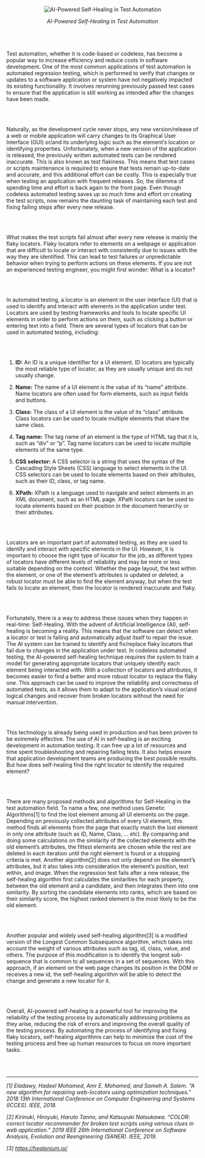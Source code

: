 <p align="center">
  <img src="https://github.com/elifkizilkaya/Markdowns/assets/150222785/a78e8f01-f6ce-42cd-9069-5d745580ea31" alt="AI-Powered Self-Healing in Test Automation"  />
</p>
<p align="center" style="margin-bottom: 20px; font-style:italic;">
  <em>AI-Powered Self-Healing in Test Automation</em>
</p>

<br><br>

Test automation, whether it is code-based or codeless, has become a popular way to increase efficiency and reduce costs in software development. One of the most common applications of test automation is automated regression testing, which is performed to verify that changes or updates to a software application or system have not negatively impacted its existing functionality. It involves rerunning previously passed test cases to ensure that the application is still working as intended after the changes have been made.

<br><br>

Naturally, as the development cycle never stops, any new version/release of a web or mobile application will carry changes to its Graphical User Interface (GUI) or/and its underlying logic such as the element’s location or identifying properties. Unfortunately, when a new version of the application is released, the previously written automated tests can be rendered inaccurate. This is also known as test flakiness. This means that test cases or scripts maintenance is required to ensure that tests remain up-to-date and accurate, and this additional effort can be costly. This is especially true when testing an application with frequent releases. So, the dilemma of spending time and effort is back again to the front page. Even though codeless automated testing saves up so much time and effort on creating the test scripts, now remains the daunting task of maintaining each test and fixing failing steps after every new release.

<br><br>

What makes the test scripts fail almost after every new release is mainly the flaky locators. Flaky locators refer to elements on a webpage or application that are difficult to locate or interact with consistently due to issues with the way they are identified. This can lead to test failures or unpredictable behavior when trying to perform actions on these elements. If you are not an experienced testing engineer, you might first wonder: What is a locator?

<br><br>

In automated testing, a locator is an element in the user interface (UI) that is used to identify and interact with elements in the application under test. Locators are used by testing frameworks and tools to locate specific UI elements in order to perform actions on them, such as clicking a button or entering text into a field. There are several types of locators that can be used in automated testing, including:

<br><br>

1. **ID:** An ID is a unique identifier for a UI element. ID locators are typically the most reliable type of locator, as they are usually unique and do not usually change.

2. **Name:** The name of a UI element is the value of its “name” attribute. Name locators are often used for form elements, such as input fields and buttons.

3. **Class:** The class of a UI element is the value of its “class” attribute. Class locators can be used to locate multiple elements that share the same class.

4. **Tag name:** The tag name of an element is the type of HTML tag that it is, such as “div” or “p”. Tag name locators can be used to locate multiple elements of the same type.

5. **CSS selector:** A CSS selector is a string that uses the syntax of the Cascading Style Sheets (CSS) language to select elements in the UI. CSS selectors can be used to locate elements based on their attributes, such as their ID, class, or tag name.

6. **XPath:** XPath is a language used to navigate and select elements in an XML document, such as an HTML page. XPath locators can be used to locate elements based on their position in the document hierarchy or their attributes.

<br><br>

Locators are an important part of automated testing, as they are used to identify and interact with specific elements in the UI. However, it is important to choose the right type of locator for the job, as different types of locators have different levels of reliability and may be more or less suitable depending on the context. Whether the page layout, the text within the element, or one of the element’s attributes is updated or deleted, a robust locator must be able to find the element anyway, but when the test fails to locate an element, then the locator is rendered inaccurate and flaky.

<br><br>

Fortunately, there is a way to address these issues when they happen in real-time: Self-Healing. With the advent of Artificial Intelligence (AI), self-healing is becoming a reality. This means that the software can detect when a locator or test is failing and automatically adjust itself to repair the issue. The AI system can be trained to identify and fix/replace flaky locators that fail due to changes in the application under test. In codeless automated testing, the AI-powered self-healing technique requires the system to train a model for generating appropriate locators that uniquely identify each element being interacted with. With a collection of locators and attributes, it becomes easier to find a better and more robust locator to replace the flaky one. This approach can be used to improve the reliability and correctness of automated tests, as it allows them to adapt to the application’s visual or/and logical changes and recover from broken locators without the need for manual intervention.

<br><br>

This technology is already being used in production and has been proven to be extremely effective. The use of AI in self-healing is an exciting development in automation testing. It can free up a lot of resources and time spent troubleshooting and repairing failing tests. It also helps ensure that application development teams are producing the best possible results. But how does self-healing find the right locator to identify the required element?

<br><br>

There are many proposed methods and algorithms for Self-Healing in the test automation field. To name a few, one method uses Genetic Algorithms[1] to find the lost element among all UI elements on the page. Depending on previously collected attributes of every UI element, this method finds all elements from the page that exactly match the lost element in only one attribute (such as ID, Name, Class, … etc). By comparing and doing some calculations on the similarity of the collected elements with the old element’s attributes, the fittest elements are chosen while the rest are deleted in each iteration until the right element is found or a stopping criteria is met. Another algorithm[2] does not only depend on the element’s attributes, but it also takes into consideration the element’s position, text within, and image. When the regression test fails after a new release, the self-healing algorithm first calculates the similarities for each property, between the old element and a candidate, and then integrates them into one similarity. By sorting the candidate elements into ranks, which are based on their similarity score, the highest ranked element is the most likely to be the old element.

<br><br>

Another popular and widely used self-healing algorithm[3] is a modified version of the Longest Common Subsequence algorithm, which takes into account the weight of various attributes such as tag, id, class, value, and others. The purpose of this modification is to identify the longest sub-sequence that is common to all sequences in a set of sequences. With this approach, if an element on the web page changes its position in the DOM or receives a new id, the self-healing algorithm will be able to detect the change and generate a new locator for it.

<br><br>

Overall, AI-powered self-healing is a powerful tool for improving the reliability of the testing process by automatically addressing problems as they arise, reducing the risk of errors and improving the overall quality of the testing process. By automating the process of identifying and fixing flaky locators, self-healing algorithms can help to minimize the cost of the testing process and free up human resources to focus on more important tasks.

<br><br>

***

_[1] Eladawy, Hadeel Mohamed, Amr E. Mohamed, and Sameh A. Salem. “A new algorithm for repairing web-locators using optimization techniques.” 2018 13th International Conference on Computer Engineering and Systems (ICCES). IEEE, 2018._

_[2] Kirinuki, Hiroyuki, Haruto Tanno, and Katsuyuki Natsukawa. “COLOR: correct locator recommender for broken test scripts using various clues in web application.” 2019 IEEE 26th International Conference on Software Analysis, Evolution and Reengineering (SANER). IEEE, 2019._

_[3] https://healenium.io/_
